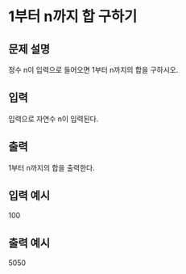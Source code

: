 # 1부터 n까지 합 구하기
## 문제 설명      
정수 n이 입력으로 들어오면 1부터 n까지의 합을 구하시오.

## 입력
입력으로 자연수 n이 입력된다.

## 출력
1부터 n까지의 합을 출력한다.

## 입력 예시   
100

## 출력 예시
5050
